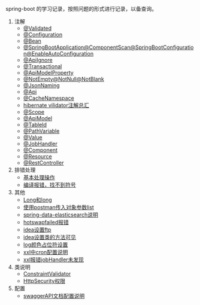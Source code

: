 spring-boot 的学习记录，按照问题的形式进行记录，以备查询。


1.  注解
    - [@Validated](./annotation/validate.md)
    - [@Configuration](./annotaion/configuration.md)
    - [@Bean](./annotation/bean.md)
    - [@SpringBootApplication@ComponentScan@SpringBootConfiguration@EnableAutoConfiguration](./annotation/springBootApplication.md)
    - [@ApiIgnore](./annotation/apiIgnore.md)
    - [@Transactional](./annotation/transactional.md)
    - [@ApiModelProperty](./annotation/apiModelProperty.md)
    - [@NotEmpty@NotNull@NotBlank](./annotation/空.md)
    - [@JsonNaming](./annotation/jsonNaming.md)
    - [@Api](./annotation/swagger.md)
    - [@CacheNamespace](./annotation/cacheNamespace.md)
    - [hibernate vilidator注解总汇](./annotation/hibernate注解总汇.md)
    - [@Scope](./annotation/scope.md)
    - [@ApiModel](./annotation/apiModel.md)
    - [@TableId](./annotation/tableId.md)
    - [@PathVariable](./annotation/pathVariable.md)
    - [@Value](./annotation/value.md)
    - [@JobHandler](./annotation/jobhandler.md)
    - [@Component](./annotation/component.md)
    - [@Resource](./annotation/resource.md)
    - [@RestController](./annotation/restcontroller.md)
2.  排错处理
    - [基本处理操作](./error/base.md)
    - [编译报错，找不到符号](./error/找不到符号.md)
3.  其他
    - [Long和long](./other/long与Long.md)
    - [使用postman传入对象参数list](./other/使用postman传入对象参数list.md)
    - [spring-data-elasticsearch说明](./other/es说明.md)
    - [hotswapfailed报错](./other/hot报错.md)
    - [idea设置ftp](./other/ftp设置.md)
    - [idea设置类的方法可见](./other/设置类方法可见.md)
    - [log颜色占位符设置](./other/log.md)
    - [xxl中cron配置说明](./other/cron配置.md)
    - [xxl报错jobHandler未发现](./other/handler未发现.md)
4.  类说明
    - [ConstraintValidator](./class/ConstraintValidator.md)
    - [HttpSecurity权限](./class/HttpSecurity.md)
5.  配置
    - [swaggerAPI文档配置说明](./config/swagger.md)